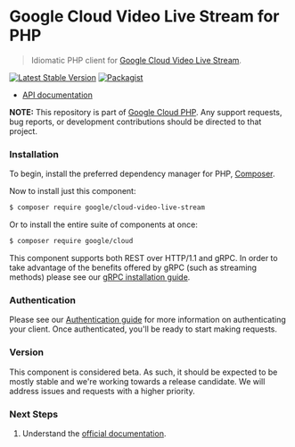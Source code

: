 # Google Cloud Video Live Stream for PHP

> Idiomatic PHP client for [Google Cloud Video Live Stream](https://cloud.google.com/livestream).

[![Latest Stable Version](https://poser.pugx.org/google/cloud-video-live-stream/v/stable)](https://packagist.org/packages/google/cloud-video-live-stream) [![Packagist](https://img.shields.io/packagist/dm/google/cloud-video-live-stream.svg)](https://packagist.org/packages/google/cloud-video-live-stream)

* [API documentation](https://cloud.google.com/php/docs/reference/cloud-video-live-stream/latest)

**NOTE:** This repository is part of [Google Cloud PHP](https://github.com/googleapis/google-cloud-php). Any
support requests, bug reports, or development contributions should be directed to
that project.

### Installation

To begin, install the preferred dependency manager for PHP, [Composer](https://getcomposer.org/).

Now to install just this component:

```sh
$ composer require google/cloud-video-live-stream
```

Or to install the entire suite of components at once:

```sh
$ composer require google/cloud
```

This component supports both REST over HTTP/1.1 and gRPC. In order to take advantage of the benefits offered by gRPC (such as streaming methods)
please see our [gRPC installation guide](https://cloud.google.com/php/grpc).

### Authentication

Please see our [Authentication guide](https://github.com/googleapis/google-cloud-php/blob/main/AUTHENTICATION.md) for more information
on authenticating your client. Once authenticated, you'll be ready to start making requests.

### Version

This component is considered beta. As such, it should be expected to be mostly
stable and we're working towards a release candidate. We will address issues
and requests with a higher priority.

### Next Steps

1. Understand the [official documentation](https://cloud.google.com/livestream/docs).

